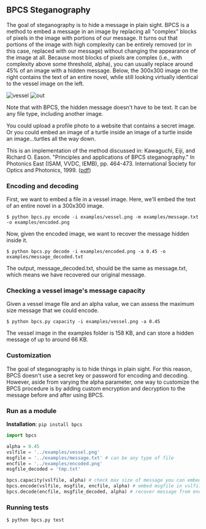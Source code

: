## BPCS Steganography

The goal of steganography is to hide a message in plain sight. BPCS is a method to embed a message in an image by replacing all "complex" blocks of pixels in the image with portions of our message. It turns out that portions of the image with high complexity can be entirely removed (or in this case, replaced with our message) without changing the appearance of the image at all. Because most blocks of pixels are complex (i.e., with complexity above some threshold, alpha), you can usually replace around 45% of an image with a hidden message. Below, the 300x300 image on the right contains the text of an entire novel, while still looking virtually identical to the vessel image on the left.

![vessel](https://cloud.githubusercontent.com/assets/1677179/14302935/10adb242-fb74-11e5-9cc7-e5a213760876.png)
![out](https://cloud.githubusercontent.com/assets/1677179/14302974/712fdfc8-fb74-11e5-89fe-a11a2116f055.png)

Note that with BPCS, the hidden message doesn't have to be text. It can be any file type, including another image.

You could upload a profile photo to a website that contains a secret image. Or you could embed an image of a turtle inside an image of a turtle inside an image...turtles all the way down.

This is an implementation of the method discussed in: Kawaguchi, Eiji, and Richard O. Eason. "Principles and applications of BPCS steganography." In Photonics East (ISAM, VVDC, IEMB), pp. 464-473. International Society for Optics and Photonics, 1999. ([pdf](http://web.eece.maine.edu/~eason/steg/SPIE98.pdf))

### Encoding and decoding

First, we want to embed a file in a vessel image. Here, we'll embed the text of an entire novel in a 300x300 image.

`$ python bpcs.py encode -i examples/vessel.png -m examples/message.txt -o examples/encoded.png`

Now, given the encoded image, we want to recover the message hidden inside it.

`$ python bpcs.py decode -i examples/encoded.png -a 0.45 -o examples/message_decoded.txt`

The output, message_decoded.txt, should be the same as message.txt, which means we have recovered our original message.

### Checking a vessel image's message capacity

Given a vessel image file and an alpha value, we can assess the maximum size message that we could encode.

`$ python bpcs.py capacity -i examples/vessel.png -a 0.45`

The vessel image in the examples folder is 158 KB, and can store a hidden message of up to around 66 KB.

### Customization

The goal of steganography is to hide things in plain sight. For this reason, BPCS doesn't use a secret key or password for encoding and decoding. However, aside from varying the alpha parameter, one way to customize the BPCS procedure is by adding custom encryption and decryption to the message before and after using BPCS.

### Run as a module

__Installation__: `pip install bpcs`

```python
import bpcs

alpha = 0.45
vslfile = '../examples/vessel.png'
msgfile = '../examples/message.txt' # can be any type of file
encfile = '../examples/encoded.png'
msgfile_decoded = 'tmp.txt'

bpcs.capacity(vslfile, alpha) # check max size of message you can embed in vslfile
bpcs.encode(vslfile, msgfile, encfile, alpha) # embed msgfile in vslfile, write to encfile
bpcs.decode(encfile, msgfile_decoded, alpha) # recover message from encfile
```

### Running tests

`$ python bpcs.py test`
